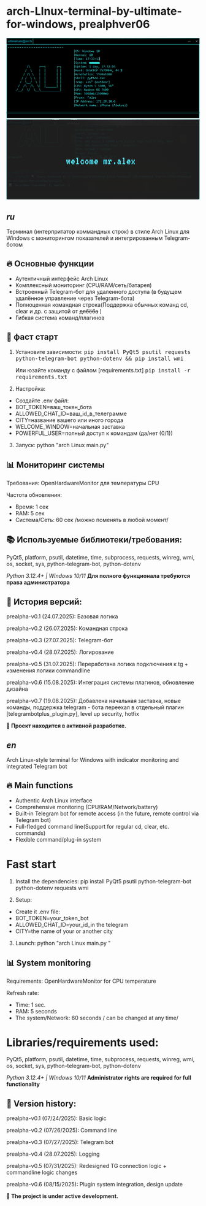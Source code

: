 
# arch-LInux-terminal-by-ultimate-for-windows, prealphver06
![Terminal Screenshot](scrns.png) 
![RUNTERMINAL](RUN.png)

## *ru* 
Терминал (интерпритатор коммандных строк) в стиле Arch Linux для Windows с мониторингом показателей и интегрированным Telegram-ботом

## 🔥 Основные функции
- Аутентичный интерфейс Arch Linux
- Комплексный мониторинг (CPU/RAM/сеть/батарея)
- Встроенный Telegram-бот для удаленного доступа (в будущем удалённое управление через Telegram-бота)
- Полноценная командная строка(Поддержка обычных команд cd, clear и др. с защитой от <s> длбёба</s>  )
- Гибкая система команд/плагинов

## 🚀 фаст старт

1. Установите зависимости:
    <tt> 
   pip install PyQt5 psutil requests python-telegram-bot python-dotenv && pip install wmi
   </tt>
   
   Или юзайте команду с файлом [requirements.txt]
   <tt> pip install -r requirements.txt </tt> 
   

3. Настройка:
- Создайте .env файл:
- BOT_TOKEN=ваш_токен_бота
- ALLOWED_CHAT_ID=ваш_id_в_телеграмме
- CITY=название вашего или иного города
- WELCOME_WINDOW=начальная заставка
- POWERFUL_USER=полный доступ к командам (да/нет (0/1))

3. Запуск:
python "arch Linux main.py"
  
## 📊 Мониторинг системы

Требования: OpenHardwareMonitor для температуры CPU

Частота обновления:
- Время: 1 сек
- RAM: 5 сек
- Система/Сеть: 60 сек
/можно поменять в любой момент/

## 📚 Используемые библиотеки/требования:
PyQt5, platform, psutil, datetime, time, 
subprocess, requests, winreg, wmi, os, 
socket, sys, python-telegram-bot, python-dotenv

*Python 3.12.4+ | Windows 10/11*
**Для полного функционала требуются права администратора**

## 📅 История версий:
prealpha-v0.1 (24.07.2025): Базовая логика

prealpha-v0.2 (26.07.2025): Командная строка

prealpha-v0.3 (27.07.2025): Telegram-бот

prealpha-v0.4 (28.07.2025): Логирование

prealpha-v0.5 (31.07.2025): Переработана логика подключения к tg + изменения логики commandline

prealpha-v0.6 (15.08.2025): Интеграция системы плагинов, обновление дизайна 

prealpha-v0.7 (19.08.2025): Добавлена начальная заставка, новые команды, поддержка telegram - бота переехал в отдельный плагин [telegrambotplus_plugin.py], level up security, hotfix

**📌 Проект находится в активной разработке.**



## *en*
Arch Linux-style terminal for Windows with indicator monitoring and integrated Telegram bot

## 🔥 Main functions
- Authentic Arch Linux interface
- Comprehensive monitoring (CPU/RAM/Network/battery)
- Built-in Telegram bot for remote access (in the future, remote control via Telegram bot)
- Full-fledged command line(Support for regular cd, clear, etc. commands)
- Flexible command/plug-in system

# Fast start

1. Install the dependencies:
pip install PyQt5 psutil python-telegram-bot python-dotenv requests wmi

2. Setup:
- Create it .env file:
- BOT_TOKEN=your_token_bot
- ALLOWED_CHAT_ID=your_id_in the telegram
- CITY=the name of your or another city 

3. Launch:
python "arch Linux main.py "

## 📊 System monitoring

Requirements: OpenHardwareMonitor for CPU temperature

Refresh rate:
- Time: 1 sec.
- RAM: 5 seconds
- The system/Network: 60 seconds
/ can be changed at any time/

# Libraries/requirements used:
PyQt5, platform, psutil, datetime, time,
subprocess, requests, winreg, wmi, os,
socket, sys, python-telegram-bot, python-dotenv

*Python 3.12.4+ | Windows 10/11*
**Administrator rights are required for full functionality**

## 📅 Version history:
prealpha-v0.1 (07/24/2025): Basic logic

prealpha-v0.2 (07/26/2025): Command line

prealpha-v0.3 (07/27/2025): Telegram bot

prealpha-v0.4 (28.07.2025): Logging

prealpha-v0.5 (07/31/2025): Redesigned TG connection logic + commandline logic changes

prealpha-v0.6 (08/15/2025): Plugin system integration, design update 

**📌 The project is under active development.**
